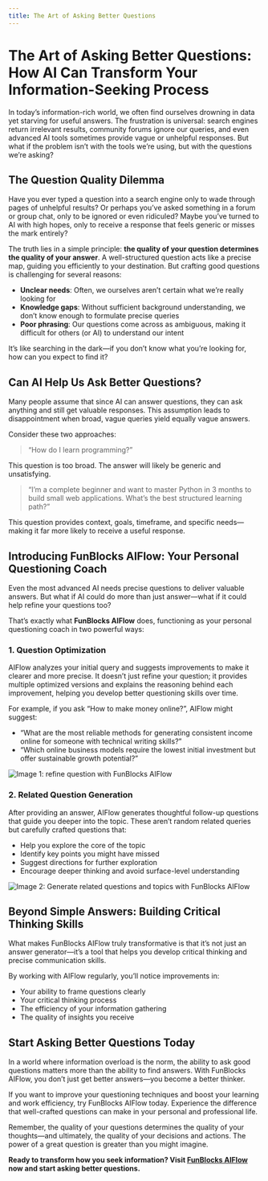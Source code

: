 ```yaml
---
title: The Art of Asking Better Questions
---
```


# The Art of Asking Better Questions: How AI Can Transform Your Information-Seeking Process

In today’s information-rich world, we often find ourselves drowning in data yet starving for useful answers. The frustration is universal: search engines return irrelevant results, community forums ignore our queries, and even advanced AI tools sometimes provide vague or unhelpful responses. But what if the problem isn’t with the tools we’re using, but with the questions we’re asking?

The Question Quality Dilemma
----------------------------

Have you ever typed a question into a search engine only to wade through pages of unhelpful results? Or perhaps you’ve asked something in a forum or group chat, only to be ignored or even ridiculed? Maybe you’ve turned to AI with high hopes, only to receive a response that feels generic or misses the mark entirely?

The truth lies in a simple principle: **the quality of your question determines the quality of your answer**. A well-structured question acts like a precise map, guiding you efficiently to your destination. But crafting good questions is challenging for several reasons:

*   **Unclear needs**: Often, we ourselves aren’t certain what we’re really looking for
*   **Knowledge gaps**: Without sufficient background understanding, we don’t know enough to formulate precise queries
*   **Poor phrasing**: Our questions come across as ambiguous, making it difficult for others (or AI) to understand our intent

It’s like searching in the dark—if you don’t know what you’re looking for, how can you expect to find it?

Can AI Help Us Ask Better Questions?
------------------------------------

Many people assume that since AI can answer questions, they can ask anything and still get valuable responses. This assumption leads to disappointment when broad, vague queries yield equally vague answers.

Consider these two approaches:

> “How do I learn programming?”

This question is too broad. The answer will likely be generic and unsatisfying.

> “I’m a complete beginner and want to master Python in 3 months to build small web applications. What’s the best structured learning path?”

This question provides context, goals, timeframe, and specific needs—making it far more likely to receive a useful response.

Introducing FunBlocks AIFlow: Your Personal Questioning Coach
-------------------------------------------------------------

Even the most advanced AI needs precise questions to deliver valuable answers. But what if AI could do more than just answer—what if it could help refine your questions too?

That’s exactly what **FunBlocks AIFlow** does, functioning as your personal questioning coach in two powerful ways:

### 1\. Question Optimization

AIFlow analyzes your initial query and suggests improvements to make it clearer and more precise. It doesn’t just refine your question; it provides multiple optimized versions and explains the reasoning behind each improvement, helping you develop better questioning skills over time.

For example, if you ask “How to make money online?”, AIFlow might suggest:

*   “What are the most reliable methods for generating consistent income online for someone with technical writing skills?”
*   “Which online business models require the lowest initial investment but offer sustainable growth potential?”

![Image 1: refine question with FunBlocks AIFlow](/img/uploads/2025/02/Screenshot-2025-02-27-at-11.27.35-PM.png)

### 2\. Related Question Generation

After providing an answer, AIFlow generates thoughtful follow-up questions that guide you deeper into the topic. These aren’t random related queries but carefully crafted questions that:

*   Help you explore the core of the topic
*   Identify key points you might have missed
*   Suggest directions for further exploration
*   Encourage deeper thinking and avoid surface-level understanding

![Image 2: Generate related questions and topics with FunBlocks AIFlow](https://miro.medium.com/v2/resize:fit:1400/format:webp/1*X-2mhAJXkLbG4Y5H5EwQ6A.png)

Beyond Simple Answers: Building Critical Thinking Skills
--------------------------------------------------------

What makes FunBlocks AIFlow truly transformative is that it’s not just an answer generator—it’s a tool that helps you develop critical thinking and precise communication skills.

By working with AIFlow regularly, you’ll notice improvements in:

*   Your ability to frame questions clearly
*   Your critical thinking process
*   The efficiency of your information gathering
*   The quality of insights you receive

Start Asking Better Questions Today
-----------------------------------

In a world where information overload is the norm, the ability to ask good questions matters more than the ability to find answers. With FunBlocks AIFlow, you don’t just get better answers—you become a better thinker.

If you want to improve your questioning techniques and boost your learning and work efficiency, try FunBlocks AIFlow today. Experience the difference that well-crafted questions can make in your personal and professional life.

Remember, the quality of your questions determines the quality of your thoughts—and ultimately, the quality of your decisions and actions. The power of a great question is greater than you might imagine.

**Ready to transform how you seek information? Visit [FunBlocks AIFlow](https://funblocks.net/aiflow.html) now and start asking better questions.**
